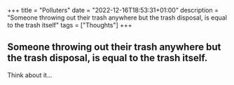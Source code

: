 +++
title = "Polluters"
date = "2022-12-16T18:53:31+01:00"
description = "Someone throwing out their trash anywhere but the trash disposal, is equal to the trash itself"
tags = ["Thoughts"]
+++

## Someone throwing out their trash anywhere but the trash disposal, is equal to the trash itself.

Think about it...
